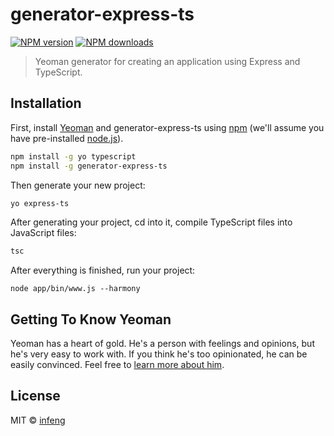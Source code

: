 # generator-express-ts 
[![NPM version][npm-image]][npm-url] [![NPM downloads](https://img.shields.io/badge/download-100%2B%2Fmonth-green.svg?style=flat)](https://www.npmjs.com/package/generator-express-ts)
> Yeoman generator for creating an application using Express and TypeScript.

## Installation

First, install [Yeoman](http://yeoman.io) and generator-express-ts using [npm](https://www.npmjs.com/) (we'll assume you have pre-installed [node.js](https://nodejs.org/)).

```bash
npm install -g yo typescript
npm install -g generator-express-ts
```

Then generate your new project:

```bash
yo express-ts
```

After generating your project, cd into it, compile TypeScript files into JavaScript files:
```bash
tsc
```

After everything is finished, run your project:
```
node app/bin/www.js --harmony
```

## Getting To Know Yeoman

Yeoman has a heart of gold. He&#39;s a person with feelings and opinions, but he&#39;s very easy to work with. If you think he&#39;s too opinionated, he can be easily convinced. Feel free to [learn more about him](http://yeoman.io/).

## License

MIT © [infeng](https://github.com/infeng)


[npm-image]: https://badge.fury.io/js/generator-express-ts.svg
[npm-url]: https://npmjs.org/package/generator-express-ts
[travis-image]: https://travis-ci.org/infeng/generator-express-ts.svg?branch=master
[travis-url]: https://travis-ci.org/infeng/generator-express-ts
[daviddm-image]: https://david-dm.org/infeng/generator-express-ts.svg?theme=shields.io
[daviddm-url]: https://david-dm.org/infeng/generator-express-ts
[coveralls-image]: https://coveralls.io/repos/infeng/generator-express-ts/badge.svg
[coveralls-url]: https://coveralls.io/r/infeng/generator-express-ts
